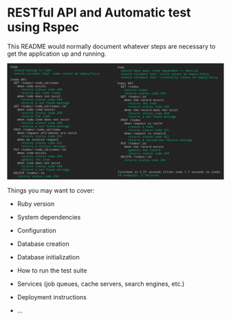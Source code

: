 # RESTful API and Automatic test using Rspec

This README would normally document whatever steps are necessary to get the
application up and running.
<p align="center">
  <img src="./app/assets/images/API Run Display.png"/>
</p>
Things you may want to cover:

* Ruby version

* System dependencies

* Configuration

* Database creation

* Database initialization

* How to run the test suite

* Services (job queues, cache servers, search engines, etc.)

* Deployment instructions

* ...
